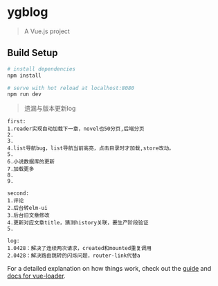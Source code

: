 # ygblog

> A Vue.js project

## Build Setup

``` bash
# install dependencies
npm install

# serve with hot reload at localhost:8080
npm run dev
```

>  遗漏与版本更新log
```
first:
1.reader实现自动加载下一章，novel也50分页,后端分页
2.
3.
4.list导航bug，list导航当前高亮，点击目录时才加载,store改动。
5.
6.小说数据库的更新 
7.加载更多
8.
9.

second:
1.评论
2.后台转elm-ui
3.后台旧文章修改
4.更新对应文章title，猜测history关联，要生产阶段验证
5.

log:
1.0428：解决了连续两次请求，created和mounted重复调用
2.0428：解决路由跳转的闪烁问题，router-link代替a
```
For a detailed explanation on how things work, check out the [guide](http://vuejs-templates.github.io/webpack/) and [docs for vue-loader](http://vuejs.github.io/vue-loader).
